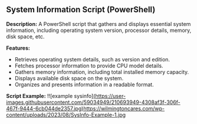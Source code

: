## System Information Script (PowerShell)

**Description:** A PowerShell script that gathers and displays essential system information, including operating system version, processor details, memory, disk space, etc.

**Features:**
- Retrieves operating system details, such as version and edition.
- Fetches processor information to provide CPU model details.
- Gathers memory information, including total installed memory capacity.
- Displays available disk space on the system.
- Organizes and presents information in a readable format.

**Script Example:**
!![example sysinfo][(https://user-images.githubusercontent.com/59034949/210693949-4308af3f-306f-467f-9444-6cb044de2357.jpg)](https://wilmingtoncares.com/wp-content/uploads/2023/08/SysInfo-Example-1.jpg)https://wilmingtoncares.com/wp-content/uploads/2023/08/SysInfo-Example-1.jpg
